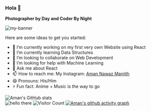 ### Hola 👋
**Photographer by Day and Coder By Night**

<img src="https://user-images.githubusercontent.com/71788604/132047546-9f9248b9-a7d4-4d01-8f5f-d7cf7f5f76a8.jpg" alt="my-banner"/>


Here are some ideas to get you started:

- 🔭 I’m currently working on my first very own Website using React
- 🌱 I’m currently learning Data Structures 
- 👯 I’m looking to collaborate on Web Development
- 🤔 I’m looking for help with Machine Learning
- 💬 Ask me about React
- 📫 How to reach me: My Instagram: [Aman Nawaz Manjith](https://www.instagram.com/a._.man184/)
- 😄 Pronouns: His/Him
- ⚡ Fun fact: Anime + Music is the way to go

![Aman's GitHub stats](https://github-readme-stats.vercel.app/api?username=AmanNawazManjith&show_icons=true&theme=radical)\
![hello there](https://komarev.com/ghpvc/?username=AmanNawazManjith&color=blueviolet)
![Visitor Count](https://profile-counter.glitch.me/{AmanNawazManjith}/count.svg)
[![Aman's github activity graph](https://activity-graph.herokuapp.com/graph?username=AmanNawazManjith&theme=react-dark)](https://github.com/AmanNawazManjith/github-readme-activity-graph)

